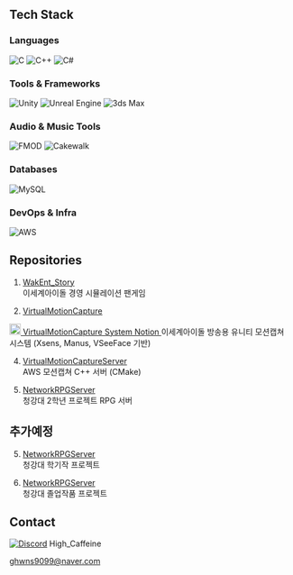 ## Tech Stack

### Languages
![C](https://img.shields.io/badge/C-00599C?style=flat&logo=c&logoColor=white)
![C++](https://img.shields.io/badge/C++-00599C?style=flat&logo=c%2b%2b&logoColor=white)
![C#](https://img.shields.io/badge/C%23-239120?style=flat&logo=c-sharp&logoColor=white)

### Tools & Frameworks
![Unity](https://img.shields.io/badge/Unity-000000?style=flat&logo=unity&logoColor=white)
![Unreal Engine](https://img.shields.io/badge/Unreal-313131?style=flat&logo=unrealengine&logoColor=white)
![3ds Max](https://img.shields.io/badge/3ds_Max-00A4E4?style=flat&logo=3ds-max&logoColor=white)

### Audio & Music Tools
![FMOD](https://img.shields.io/badge/FMOD-000000?style=flat&logo=fmod&logoColor=white)
![Cakewalk](https://img.shields.io/badge/Cakewalk-FF6600?style=flat&logo=cakewalk&logoColor=white)

### Databases
![MySQL](https://img.shields.io/badge/MySQL-4479A1?style=flat&logo=mysql&logoColor=white)

### DevOps & Infra
![AWS](https://img.shields.io/badge/AWS-232F3E?style=flat&logo=amazonaws&logoColor=white)



## Repositories

1. [WakEnt_Story](https://github.com/HighCaffeine/WakEnt_Story)  
   이세계아이돌 경영 시뮬레이션 팬게임

2. [VirtualMotionCapture](https://github.com/HighCaffeine/VirtualMotionCapture)
<a href="https://www.notion.so/Virtual-Motion-Capture-22263b92a03c8057830fd5fb838639cf" target="_blank">
  <img src="https://upload.wikimedia.org/wikipedia/commons/4/45/Notion_app_logo.png" alt="Notion" width="20" />
  VirtualMotionCapture System Notion
</a>
   이세계아이돌 방송용 유니티 모션캡쳐 시스템
   (Xsens, Manus, VSeeFace 기반)

4. [VirtualMotionCaptureServer](https://github.com/HighCaffeine/VirtualMotionCaptureServer)  
   AWS 모션캡쳐 C++ 서버 (CMake)

5. [NetworkRPGServer](https://github.com/HighCaffeine/NetworkRPGServer)  
   청강대 2학년 프로젝트 RPG 서버



## **추가예정**
5. [NetworkRPGServer](https://github.com/HighCaffeine/NetworkRPGServer)  
   청강대 학기작 프로젝트
   
6. [NetworkRPGServer](https://github.com/HighCaffeine/NetworkRPGServer)  
   청강대 졸업작품 프로젝트







## Contact  
[![Discord](https://img.shields.io/badge/Discord-7289DA?style=flat&logo=discord&logoColor=white)](https://discord.com/users/266071920116498433)  High_Caffeine

ghwns9099@naver.com
